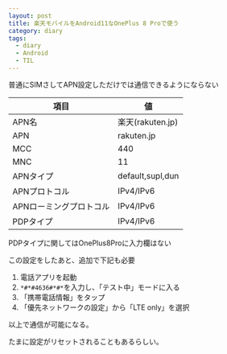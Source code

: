 ```yaml
---
layout: post
title: 楽天モバイルをAndroid11なOnePlus 8 Proで使う
category: diary
tags:
  - diary
  - Android
  - TIL
---
```



普通にSIMさしてAPN設定しただけでは通信できるようにならない

項目 | 値
---|---
APN名 | 楽天(rakuten.jp)
APN | rakuten.jp
MCC | 440
MNC | 11
APNタイプ | default,supl,dun
APNプロトコル | IPv4/IPv6
APNローミングプロトコル | IPv4/IPv6
PDPタイプ | IPv4/IPv6

PDPタイプに関してはOnePlus8Proに入力欄はない

この設定をしたあと、追加で下記も必要

1. 電話アプリを起動
2. `*#*#4636#*#*`を入力し、「テスト中」モードに入る
3. 「携帯電話情報」をタップ
4. 「優先ネットワークの設定」から「LTE only」を選択

以上で通信が可能になる。

たまに設定がリセットされることもあるらしい。
